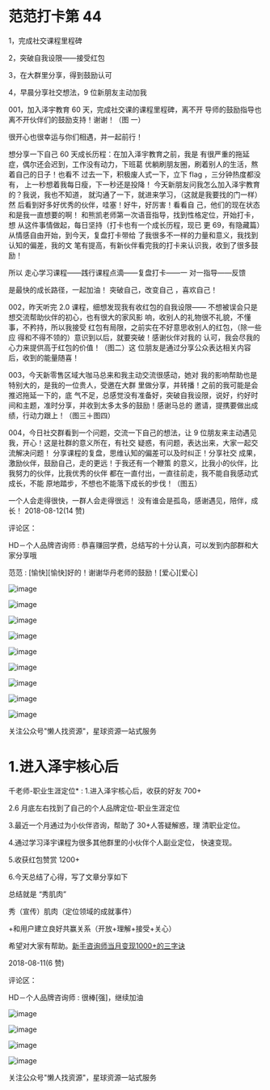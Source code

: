 # 范范打卡第 44

1，完成社交课程里程碑

2，突破自我设限——接受红包

3，在大群里分享，得到鼓励认可

4，早晨分享社交想法，9 位新朋友主动加我

001，加入泽宇教育 60 天，完成社交课的课程里程碑，离不开 导师的鼓励指导也离不开伙伴们的鼓励支持！谢谢！（图 一）

很开心也很幸运与你们相遇，并一起前行！

想分享一下自己 60 天成长历程：在加入泽宇教育之前，我是 有很严重的拖延症，偶尔还会迟到，工作没有动力，下班葛 优躺刷朋友圈，刷着别人的生活，熬着自己的日子！也看不 过去一下，积极废人式一下，立下 fIag ，三分钟热度都没有， 上一秒想着我每日瘦，下一秒还是投降！ 今天新朋友问我怎么加入泽宇教育的？我说，我也不知道， 就沟通了一下，就进来学习，（这就是我要找的门一样）然 后看到好多好优秀的伙伴，哇塞！好牛，好厉害！看看自 己，他们的现在状态和是我一直想要的啊！ 和熊凯老师第一次语音指导，找到性格定位，开始打卡，想 从这件事情做起，每日坚持（打卡也有一个成长历程，现已 更 69，有隐藏篇）从情感自由开始，到今天，复盘打卡带给 了我很多不一样的力量和意义，我找到认知的偏差，我的文 笔有提高，有新伙伴看完我的打卡来认识我，收到了很多鼓 励！

所以 走心学习课程——践行课程点滴——复盘打卡——一 对一指导——反馈

是最快的成长路径，一起加油！ 突破自己，改变自己 ，喜欢自己！

002，昨天听完 2.0 课程，细想发现我有收红包的自我设限—— 不想被误会只是想交流帮助伙伴的初心，也有很大的家风影 响，收别人的礼物很不礼貌，不懂事，不矜持，所以我接受 红包有局限，之前实在不好意思收别人的红包，（除一些应 得和不得不领的）意识到以后，就要突破！感谢伙伴对我的 认可，我会尽我的心力来提供高于红包的价值！（图二）这 位朋友是通过分享公众表达相关内容后，收到的能量随喜！

003，今天新零售区域大咖马总来和我主动交流很感动，她对 我的影响帮助也是特别大的，是我的一位贵人，受邀在大群 里做分享，并转播！之前的我可能是会推迟拖延一下的，底 气不足，总感觉没有准备好，突破自我设限，说好，约好时 间和主题，准时分享，并收到太多太多的鼓励！感谢马总的 邀请，提携要做出成绩，行动力跟上！（图三＋图四）

004，今日社交群看到一个问题，交流一下自己的想法，让 9 位朋友来主动遇见我，开心！这是社群的意义所在，有社交 疑惑，有问题，表达出来，大家一起交流解决问题！ 分享课程的复盘，思维认知的偏差可以及时纠正！分享社交 成果，激励伙伴，鼓励自己，走的更远！于我还有一个鞭策 的意义，比我小的伙伴，比我努力的伙伴，比我优秀的伙伴 都在一直付出，一直往前走，我不能自我感动式成长，不能 原地踏步，不想也不能落下成长的步伐！（图五）

一个人会走得很快，一群人会走得很远！ 没有谁会是孤岛，感谢遇见，陪伴，成长！ 2018-08-12(14 赞)

评论区：

HD－个人品牌咨询师 : 恭喜赚回学费，总结写的十分认真，可以发到内部群和大家分享哦

范范 : [愉快][愉快]好的！谢谢华丹老师的鼓励！[爱心][爱心]

![image](img/Image_613.png)

![image](img/Image_614.png)

![image](img/Image_615.png)

![image](img/Image_616.png)

![image](img/Image_617.png)

![image](img/Image_618.png)

![image](img/Image_619.png)

![image](img/Image_620.png)

![image](img/Image_621.png)

关注公众号"懒人找资源"，星球资源一站式服务

# 1.进入泽宇核心后

千老师-职业生涯定位* : 1.进入泽宇核心后，收获的好友 700+

2.6 月底左右找到了自己的个人品牌定位-职业生涯定位

3.最近一个月通过为小伙伴咨询，帮助了 30+人答疑解惑，理 清职业定位。

4.通过学习泽宇课程为很多其他群里的小伙伴个人副业定位， 快速变现。

5.收获红包赞赏 1200+

6.今天总结了心得，写了文章分享如下

总结就是 “秀肌肉”

秀（宣传）肌肉（定位领域的成就事件）

+和用户建立良好共赢关系（开放+理解+接受+关心）

希望对大家有帮助。[新手咨询师当月变现](https://mp.weixin.qq.com/s/NdL9pQ8xG9-W20Myzsq4ow)[1000+](https://mp.weixin.qq.com/s/NdL9pQ8xG9-W20Myzsq4ow)[的三字诀](https://mp.weixin.qq.com/s/NdL9pQ8xG9-W20Myzsq4ow)

2018-08-11(6 赞)

评论区：

HD－个人品牌咨询师 : 很棒[强]，继续加油

![image](img/Image_622.png)

![image](img/Image_623.png)

![image](img/Image_624.png)

![image](img/Image_625.png)

关注公众号"懒人找资源"，星球资源一站式服务